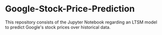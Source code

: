 # Google-Stock-Price-Prediction
This repository consists of the Jupyter Notebook regarding an LTSM model to predict Google's stock prices over historical data.
